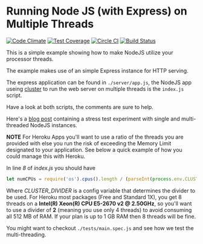 Running Node JS (with Express) on Multiple Threads
==================================================

[![Code Climate](https://codeclimate.com/github/andela-gukpere/multi-core-node-js-example/badges/gpa.svg)](https://codeclimate.com/github/andela-gukpere/multi-core-node-js-example) [![Test Coverage](https://codeclimate.com/github/andela-gukpere/multi-core-node-js-example/badges/coverage.svg)](https://codeclimate.com/github/andela-gukpere/multi-core-node-js-example/coverage) [![Circle CI](https://circleci.com/gh/andela-gukpere/multi-core-node-js-example.svg?style=svg)](https://circleci.com/gh/andela-gukpere/multi-core-node-js-example) [![Build Status](https://semaphoreci.com/api/v1/projects/6523fb33-acbd-4264-ba1e-daded0c2e048/603523/badge.svg)](https://semaphoreci.com/godson/multi-core-node-js-example)


This is a simple example showing how to make NodeJS utilize your processor threads.

The example makes use of an simple Express instance for HTTP serving.

The express application can be found in `./server/app.js`, the NodeJS app useing [cluster](https://nodejs.org/api/cluster.html) to run the web server on multiple threads is the `index.js` script.

Have a look at both scripts, the comments are sure to help.

Here's a [blog post](http://blog.godson.com.ng/2015/11/running-node-js-with-express-multi-core-processors/) containing a stress test experiment with single and multi-threaded NodeJS instances.


**NOTE** For Heroku Apps you'll want to use a ratio of the threads you are provided with else you run the risk of exceeding the Memory Limit designated to your application. See below a quick example of how you could manage this with Heroku.

In line _8_ of _index.js_ you should have

```js
let numCPUs = require('os').cpus().length / (parseInt(process.env.CLUSTER_DIVIDER, 10) || 1);
```

Where _CLUSTER\_DIVIDER_ is a config variable that determines the divider to be used. For Heroku most packages (Free and Standard 1X), you get 8 threads on a **Intel(R) Xeon(R) CPU E5-2670 v2 @ 2.50GHz**, so you'll want to use a divider of **2** (meaning you use only 4 threads) to avoid consuming all 512 MB of RAM. If your plan is up to 1 GB RAM then 8 threads will be fine.

You might want to checkout `./tests/main.spec.js` and see how we test the multi-threading.

